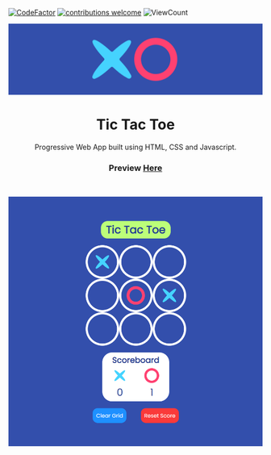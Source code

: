 [![CodeFactor](https://www.codefactor.io/repository/github/sourhub226/tic-tac-toe-js/badge)](https://www.codefactor.io/repository/github/sourhub226/tic-tac-toe-js)
[![contributions welcome](https://img.shields.io/badge/contributions-welcome-brightgreen.svg?style=flat)](https://github.com/sourhub226/tic-tac-toe-js/issues)
![ViewCount](https://views.whatilearened.today/views/github/sourhub226/tic-tac-toe-js.svg)

<p align="center"><img src="https://github.com/sourhub226/tic-tac-toe-js/blob/gh-pages/app-banner.png" alt="app-banner"/></p>
<h1 align="center">Tic Tac Toe</h1>
<p align="center">Progressive Web App built using HTML, CSS and Javascript.</p>
<h3 align="center">Preview <a href="https://sourhub226.github.io/tic-tac-toe-js/">Here</a></h3>
<br>
<p align="center"><img src="https://github.com/sourhub226/tic-tac-toe-js/blob/gh-pages/app-screenshot.png" alt="app-screenshot" width='600px'/></p>
